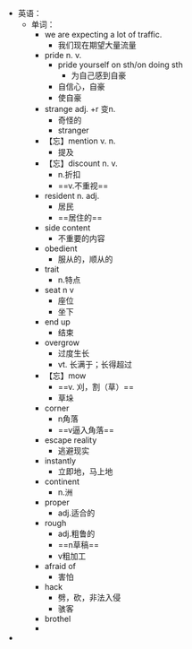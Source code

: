 - 英语：
	- 单词：
		- we are expecting a lot of traffic.
			- 我们现在期望大量流量
		- pride n. v.
			- pride yourself on sth/on doing sth
				- 为自己感到自豪
			- 自信心，自豪
			- 使自豪
		- strange adj. +r 变n.
			- 奇怪的
			- stranger
		- 【忘】mention v. n.
			- 提及
		- 【忘】discount n. v.
			- n.折扣
			- ==v.不重视==
		- resident n. adj.
			- 居民
			- ==居住的==
		- side content
			- 不重要的内容
		- obedient
			- 服从的，顺从的
		- trait
			- n.特点
		- seat n v
			- 座位
			- 坐下
		- end up
			- 结束
		- overgrow
			- 过度生长
			- vt. 长满于；长得超过
		- 【忘】mow
			- ==v. 刈，割（草）==
			- 草垛
		- corner
			- n角落
			- ==v逼入角落==
		- escape reality
			- 逃避现实
		- instantly
			- 立即地，马上地
		- continent
			- n.洲
		- proper
			- adj.适合的
		- rough
			- adj.粗鲁的
			- ==n草稿==
			- v粗加工
		- afraid of
			- 害怕
		- hack
			- 劈，砍，非法入侵
			- 骇客
		- brothel
		-
-